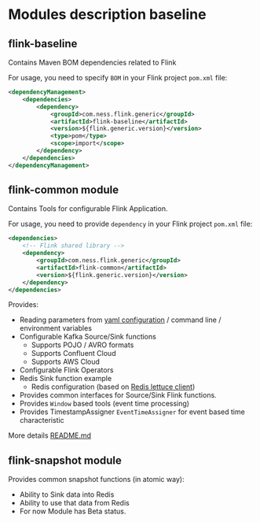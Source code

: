 # Modules description baseline
## flink-baseline

Contains Maven BOM dependencies related to Flink

For usage, you need to specify `BOM` in your Flink project `pom.xml` file: 
```xml
<dependencyManagement>
    <dependencies>
        <dependency>
            <groupId>com.ness.flink.generic</groupId>
            <artifactId>flink-baseline</artifactId>
            <version>${flink.generic.version}</version>
            <type>pom</type>
            <scope>import</scope>
        </dependency>
    </dependencies>
</dependencyManagement>
```
## flink-common module
Contains Tools for configurable Flink Application.

For usage, you need to provide `dependency` in your Flink project `pom.xml` file:
```xml
<dependencies>
    <!-- Flink shared library -->
    <dependency>
        <groupId>com.ness.flink.generic</groupId>
        <artifactId>flink-common</artifactId>
        <version>${flink.generic.version}</version>
    </dependency>
</dependencies>    
```

Provides:
 - Reading parameters from [yaml configuration](flink-common/src/test/resources/application.yml) / command line / environment variables
 - Configurable Kafka Source/Sink functions
   - Supports POJO / AVRO formats 
   - Supports Confluent Cloud
   - Supports AWS Cloud
 - Configurable Flink Operators
 - Redis Sink function example
   - Redis configuration (based on [Redis lettuce client](https://lettuce.io)) 
 - Provides common interfaces for Source/Sink Flink functions.
 - Provides `Window` based tools (event time processing)
 - Provides TimestampAssigner `EventTimeAssigner` for event based time characteristic

More details [README.md](flink-common/README.md)

## flink-snapshot module
Provides common snapshot functions (in atomic way):
 - Ability to Sink data into Redis
 - Ability to use that data from Redis
 - For now Module has Beta status. 